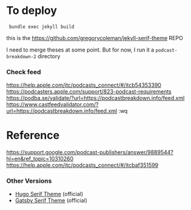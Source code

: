 # To deploy

```
 bundle exec jekyll build
```

 this is the https://github.com/gregorycoleman/jekyll-serif-theme REPO

I need to merge theses at some point. But for now, I run it a `podcast-breakdown-2` directory

### Check feed
https://help.apple.com/itc/podcasts_connect/#/itcb54353390
https://podcasters.apple.com/support/823-podcast-requirements
https://podba.se/validate/?url=https://podcastbreakdown.info/feed.xml
https://www.castfeedvalidator.com/?url=https://podcastbreakdown.info/feed.xml
:wq

# Reference
https://support.google.com/podcast-publishers/answer/9889544?hl=en&ref_topic=10310260
https://help.apple.com/itc/podcasts_connect/#/itcbaf351599

### Other Versions

- [Hugo Serif Theme](https://github.com/zerostaticthemes/hugo-serif-theme) (official)
- [Gatsby Serif Theme](https://github.com/zerostaticthemes/gatsby-serif-theme) (official)
